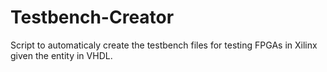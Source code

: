# Testbench-Creator

Script to automaticaly create the testbench files for testing FPGAs in Xilinx given the entity in VHDL.
